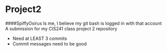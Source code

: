 # Project2
####SpiffyOsirus Is me, I believe my git bash is logged in with that account
A submission for my CIS241 class project 2 repository
* Need at LEAST 3 commits
* Commit messages need to be good

